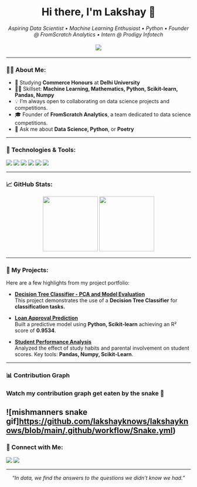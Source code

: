 <h1 align="center">Hi there, I'm Lakshay 👋</h1>
<p align="center">
  <i>Aspiring Data Scientist • Machine Learning Enthusiast • Python • Founder @ FromScratch Analytics • Intern @ Prodigy Infotech </i>
</p>

<p align="center">
  <img src="https://readme-typing-svg.herokuapp.com?color=%2336BCF7&size=25&center=true&vCenter=true&width=700&lines=Welcome+to+my+GitHub+Profile!;Aspiring+Data+Scientist+from+Delhi+University;Exploring+the+world+of+Data+Science+and+AI!" style="padding: 5px;">
</p>


---

### 👨‍💻 About Me:
- 📘 Studying **Commerce Honours** at **Delhi University**
- 👨‍🏫 Skillset: **Machine Learning, Mathematics, Python, Scikit-learn, Pandas, Numpy**
- 💡 I’m always open to collaborating on data science projects and competitions.
- 🎓 Founder of **FromScratch Analytics**, a team dedicated to data science competitions.
- 💬 Ask me about **Data Science, Python**, or **Poetry**

---

### 🔧 Technologies & Tools:
<p align="left">
  <img src="https://img.shields.io/badge/Python-3776AB?style=for-the-badge&logo=python&logoColor=white"/>
  <img src="https://img.shields.io/badge/Scikit_Learn-F7931E?style=for-the-badge&logo=scikit-learn&logoColor=white"/>
  <img src="https://img.shields.io/badge/Pandas-150458?style=for-the-badge&logo=pandas&logoColor=white"/>
  <img src="https://img.shields.io/badge/Numpy-013243?style=for-the-badge&logo=numpy&logoColor=white"/>
  <img src="https://img.shields.io/badge/Matplotlib-3766AB?style=for-the-badge&logo=plotly&logoColor=white"/>
  <img src="https://img.shields.io/badge/Git-F05032?style=for-the-badge&logo=git&logoColor=white"/>
</p>

---

### 📈 GitHub Stats:

<p align="center">
  <img height="150em" src="https://github-readme-stats.vercel.app/api?username=lakshayknows&show_icons=true&hide_border=true&count_private=true&theme=radical" style="display: inline-block;"/>
  <img height="150em" src="https://github-readme-stats.vercel.app/api/top-langs/?username=lakshayknows&exclude_repo=PortfolioSite&show_icons=true&hide_border=true&layout=compact&langs_count=8&theme=radical" style="display: inline-block;"/>
</p>

---

### 🌟 My Projects:
Here are a few highlights from my project portfolio:

- [**Decision Tree Classifier - PCA and Model Evaluation**](https://github.com/lakshayknows/ds_prodigy_infotech/tree/task-3)                                                               
    This project demonstrates the use of a **Decision Tree Classifier** for **classification tasks.**

- [**Loan Approval Prediction**](https://github.com/lakshayknows/loan-approval-prediction)  
  Built a predictive model using **Python, Scikit-learn** achieving an R² score of **0.9534**.

- [**Student Performance Analysis**](https://github.com/lakshayknows/Student_Performance)  
  Analyzed the effect of study habits and parental involvement on student scores. Key tools: **Pandas, Numpy, Scikit-Learn**.

---

### 📊 Contribution Graph

### Watch my contribution graph get eaten by the snake :snake:

<!-- platane/snk works, it just puts it on a new branch -->
![mishmanners snake gif]https://github.com/lakshayknows/lakshayknows/blob/main/.github/workflow/Snake.yml)
---

### 💬 Connect with Me:

<p align="left">
  <a href="https://www.linkedin.com/in/lakshayhanda"><img src="https://img.shields.io/badge/LinkedIn-0077B5?style=for-the-badge&logo=linkedin&logoColor=white"/></a>
  <a href="mailto:connect.lakshay@outlook.com"><img src="https://img.shields.io/badge/Email-D14836?style=for-the-badge&logo=gmail&logoColor=white"/></a>
</p>

---

<p align="center">
  <i>“In data, we find the answers to the questions we didn’t know we had.”</i>
</p>
